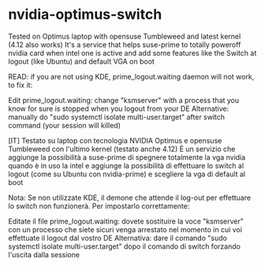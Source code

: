 # nvidia-optimus-switch
Tested on Optimus laptop with opensuse Tumbleweed and latest kernel (4.12 also works)
It's a service that helps suse-prime to totally poweroff nvidia card when intel one is active and add some features like the Switch at logout (like Ubuntu) and default VGA on boot

READ: if you are not using KDE, prime_logout.waiting daemon will not work, to fix it:
      
Edit prime_logout.waiting:
change "ksmserver" with a process that you know for sure is stopped when you logout from your DE
Alternative: manually do "sudo systemctl isolate multi-user.target" after switch command (your session will killed)
     
[IT]
Testato su laptop con tecnologia NVIDIA Optimus e opensuse Tumbleweed con l'ultimo kernel (testato anche 4.12)
È un servizio che aggiunge la possibilità a suse-prime di spegnere totalmente la vga nvidia quando è in uso la intel e aggiunge la possibilità di effettuare lo switch al logout (come su Ubuntu con nvidia-prime) e scegliere la vga di default al boot

Nota: Se non utilizzate KDE, il demone che attende il log-out per effettuare lo switch non funzionerà. Per impostarlo correttamente:
          
Editate il file prime_logout.waiting:
dovete sostituire la voce "ksmserver" con un processo che siete sicuri venga arrestato nel momento in cui voi effettuate il logout dal vostro DE
Alternativa: dare il comando "sudo systemctl isolate multi-user.target" dopo il comando di switch forzando l'uscita dalla sessione
